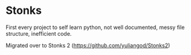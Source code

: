 # Stonks

First every project to self learn python, not well documented, messy file structure, inefficient code.

Migrated over to Stonks 2 (https://github.com/yuliangod/Stonks2)
